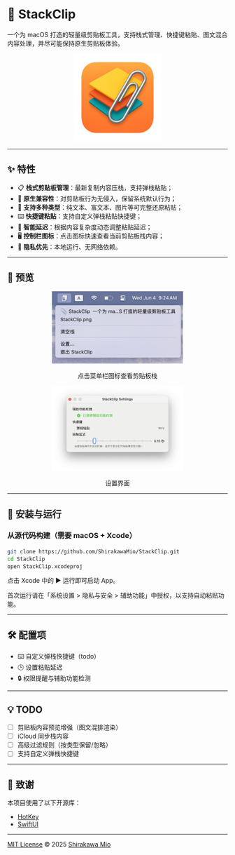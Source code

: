 # 📎 StackClip

一个为 macOS 打造的轻量级剪贴板工具，支持栈式管理、快捷键粘贴、图文混合内容处理，并尽可能保持原生剪贴板体验。

<div align="center">
  <img src="./StackClip/Assets.xcassets/AppIcon.appiconset/icon_512x512@2x.png" width="200px" alt="App Icon">
</div>

---

## ✨ 特性

- 📋 **栈式剪贴板管理**：最新复制内容压栈，支持弹栈粘贴；
- 💾 **原生兼容性**：对剪贴板行为无侵入，保留系统默认行为；
- 🔁 **支持多种类型**：纯文本、富文本、图片等可完整还原粘贴；
- ⌨️ **快捷键粘贴**：支持自定义弹栈粘贴快捷键；
- 🧠 **智能延迟**：根据内容复杂度动态调整粘贴延迟；
- 🖥️ **控制栏图标**：点击图标快速查看当前剪贴板栈内容；
- 🔐 **隐私优先**：本地运行、无网络依赖。

---

## 📸 预览
<div align="center">
<img src="./screenshots/menubar_preview.png" alt="Clipboard Stack" width="300px">

<text>点击菜单栏图标查看剪贴板栈</text>

<img src="./screenshots/settings_preview.png" alt="Settings" width="300px">

<text>设置界面</text>
</div>

---

## 🔧 安装与运行

### 从源代码构建（需要 macOS + Xcode）

```bash
git clone https://github.com/ShirakawaMio/StackClip.git
cd StackClip
open StackClip.xcodeproj
```

点击 Xcode 中的 ▶️ 运行即可启动 App。

首次运行请在「系统设置 > 隐私与安全 > 辅助功能」中授权，以支持自动粘贴功能。

---

## 🛠️ 配置项

- ⌨️ 自定义弹栈快捷键（todo）
- 🕒 设置粘贴延迟
- 🔒 权限提醒与辅助功能检测

---

## 💡 TODO

- [ ] 剪贴板内容预览增强（图文混排渲染）
- [ ] iCloud 同步栈内容
- [ ] 高级过滤规则（按类型保留/忽略）
- [ ] 支持自定义弹栈快捷键

---

## 🙏 致谢

本项目使用了以下开源库：

- [HotKey](https://github.com/soffes/HotKey)
- [SwiftUI](https://developer.apple.com/xcode/swiftui/)

---

[MIT License](./LICENSE) © 2025 [Shirakawa Mio](https://github.com/ShirakawaMio)
